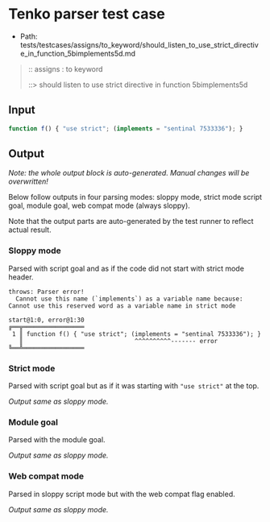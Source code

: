 # Tenko parser test case

- Path: tests/testcases/assigns/to_keyword/should_listen_to_use_strict_directive_in_function_5bimplements5d.md

> :: assigns : to keyword
>
> ::> should listen to use strict directive in function 5bimplements5d

## Input

`````js
function f() { "use strict"; (implements = "sentinal 7533336"); }
`````

## Output

_Note: the whole output block is auto-generated. Manual changes will be overwritten!_

Below follow outputs in four parsing modes: sloppy mode, strict mode script goal, module goal, web compat mode (always sloppy).

Note that the output parts are auto-generated by the test runner to reflect actual result.

### Sloppy mode

Parsed with script goal and as if the code did not start with strict mode header.

`````
throws: Parser error!
  Cannot use this name (`implements`) as a variable name because: Cannot use this reserved word as a variable name in strict mode

start@1:0, error@1:30
╔══╦═════════════════
 1 ║ function f() { "use strict"; (implements = "sentinal 7533336"); }
   ║                               ^^^^^^^^^^------- error
╚══╩═════════════════

`````

### Strict mode

Parsed with script goal but as if it was starting with `"use strict"` at the top.

_Output same as sloppy mode._

### Module goal

Parsed with the module goal.

_Output same as sloppy mode._

### Web compat mode

Parsed in sloppy script mode but with the web compat flag enabled.

_Output same as sloppy mode._
